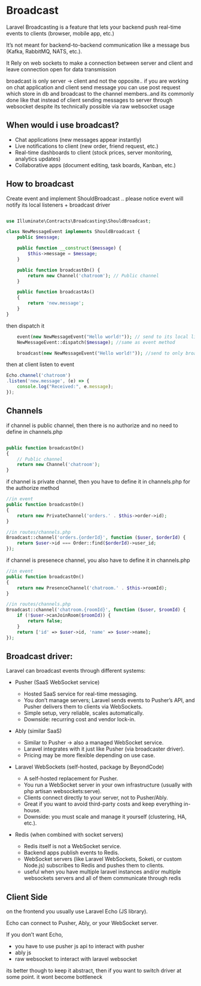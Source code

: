 # Broadcast

Laravel Broadcasting is a feature that lets your backend push real-time events to clients (browser, mobile app, etc.)

It’s not meant for backend-to-backend communication like a message bus (Kafka, RabbitMQ, NATS, etc.).

It Rely on web sockets to make a connection between server and client and leave connection open for data transmission

broadcast is only server -> client and not the opposite.. if you are working on chat application and client send message you can use post request which store in db and broadcast to the channel members..and its commonly done like that instead of client sending messages to server through websocket despite its technically possible via raw websocket usage

## When would i use broadcast?

- Chat applications (new messages appear instantly)
- Live notifications to client (new order, friend request, etc.)
- Real-time dashboards to client (stock prices, server monitoring, analytics updates)
- Collaborative apps (document editing, task boards, Kanban, etc.)


## How to broadcast

Create event and implement ShouldBroadcast .. please notice event will notify its local listeners + broadcast driver

```php

use Illuminate\Contracts\Broadcasting\ShouldBroadcast;

class NewMessageEvent implements ShouldBroadcast {
    public $message;

    public function __construct($message) {
        $this->message = $message;
    }

    public function broadcastOn() {
        return new Channel('chatroom'); // Public channel
    }

    public function broadcastAs()
    {
        return 'new.message';
    }
}

```

then dispatch it

```php 
    event(new NewMessageEvent("Hello world!")); // send to its local listeners + broadcast driver
    NewMessageEvent::dispatch($message); //same as event method

    broadcast(new NewMessageEvent("Hello world!")); //send to only broadcast driver
```

then at client listen to event

```js
Echo.channel('chatroom')
.listen('new.message', (e) => {
    console.log("Received:", e.message);
});
```

## Channels

if channel is public channel, then there is no authorize and no need to define in channels.php

```php

public function broadcastOn()
{
    // Public channel
    return new Channel('chatroom');
}

```

if channel is private channel, then you have to define it in channels.php for the authorize method

```php
//in event
public function broadcastOn()
{
    return new PrivateChannel('orders.' . $this->order->id);
}

//in routes/channels.php
Broadcast::channel('orders.{orderId}', function ($user, $orderId) {
    return $user->id === Order::find($orderId)->user_id;
});

```

if channel is presenece channel, you also have to define it in channels.php

```php
//in event
public function broadcastOn()
{
    return new PresenceChannel('chatroom.' . $this->roomId);
}

//in routes/channels.php
Broadcast::channel('chatroom.{roomId}', function ($user, $roomId) {
    if (!$user->canJoinRoom($roomId)) {
        return false;
    }
    return ['id' => $user->id, 'name' => $user->name];
});

```


## Broadcast driver: 

Laravel can broadcast events through different systems:

- Pusher (SaaS WebSocket service)
    - Hosted SaaS service for real-time messaging.
    - You don’t manage servers; Laravel sends events to Pusher’s API, and Pusher delivers them to clients via WebSockets.
    - Simple setup, very reliable, scales automatically.
    - Downside: recurring cost and vendor lock-in.

- Ably (similar SaaS)
    - Similar to Pusher → also a managed WebSocket service.
    - Laravel integrates with it just like Pusher (via broadcaster driver).
    - Pricing may be more flexible depending on use case.

- Laravel WebSockets (self-hosted, package by BeyondCode)
    - A self-hosted replacement for Pusher.
    - You run a WebSocket server in your own infrastructure (usually with php artisan websockets:serve).
    - Clients connect directly to your server, not to Pusher/Ably.
    - Great if you want to avoid third-party costs and keep everything in-house.
    - Downside: you must scale and manage it yourself (clustering, HA, etc.).

- Redis (when combined with socket servers)
    - Redis itself is not a WebSocket service.
    - Backend apps publish events to Redis.
    - WebSocket servers (like Laravel WebSockets, Soketi, or custom Node.js) subscribes to Redis and pushes them to clients.
    - useful when you have multiple laravel instances and/or multiple websockets servers and all of them communicate through redis

## Client Side

on the frontend you usually use Laravel Echo (JS library).

Echo can connect to Pusher, Ably, or your WebSocket server.

If you don’t want Echo, 
- you have to use pusher js api to interact with pusher
- ably js
- raw websocket to interact with laravel websocket

its better though to keep it abstract, then if you want to switch driver at some point. it wont become bottleneck